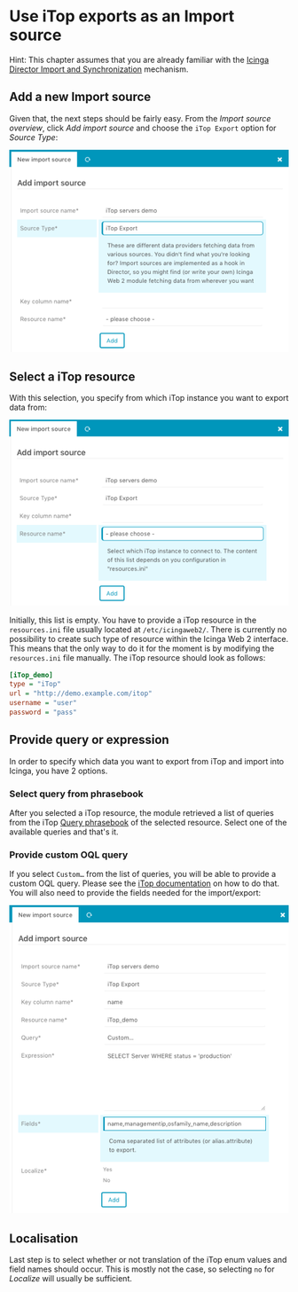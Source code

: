 <a id="Import-source"></a>Use iTop exports as an Import source
==============================================================

Hint: This chapter assumes that you are already familiar with the [Icinga Director Import and Synchronization](https://github.com/Icinga/icingaweb2-module-director/blob/master/doc/70-Import-and-Sync.md) mechanism.

## Add a new Import source

Given that, the next steps should be fairly easy.
From the _Import source overview_, click _Add import source_ and choose the `iTop Export` option for _Source Type_:

![Add Import source](img/20-add-import-source.png)

## Select a iTop resource

With this selection, you specify from which iTop instance you want to export data from:

![Select Resource](img/20-select-resource.png)

Initially, this list is empty.
You have to provide a iTop resource in the `resources.ini` file usually located at `/etc/icingaweb2/`.
There is currently no possibility to create such type of resource within the Icinga Web 2 interface.
This means that the only way to do it for the moment is by modifying the `resources.ini` file manually.
The iTop resource should look as follows:

```ini
[iTop_demo]
type = "iTop"
url = "http://demo.example.com/itop"
username = "user"
password = "pass"
```

## Provide query or expression

In order to specify which data you want to export from iTop and import into Icinga, you have 2 options.

### Select query from phrasebook

After you selected a iTop resource, the module retrieved a list of queries from the iTop [Query phrasebook](https://wiki.openitop.org/doku.php?id=2_3_0:admin:phrasebook) of the selected resource.
Select one of the available queries and that's it.

### Provide custom OQL query

If you select `Custom…` from the list of queries, you will be able to provide a custom OQL query.
Please see the [iTop documentation](https://wiki.openitop.org/doku.php?id=2_3_0:oql:start) on how to do that.
You will also need to provide the fields needed for the import/export:

![Provide Expression Fields](img/20-provide-expression-fields.png)

## Localisation

Last step is to select whether or not translation of the iTop enum values and field names should occur.
This is mostly not the case, so selecting `no` for _Localize_ will usually be sufficient.
